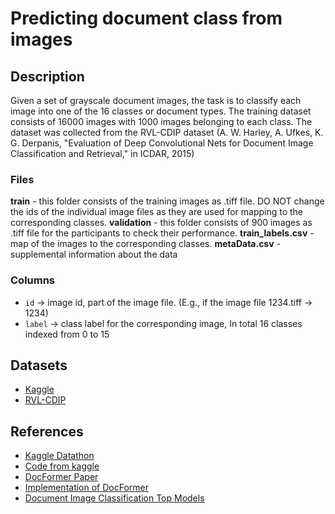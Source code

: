 # Predicting document class from images

## Description
Given a set of grayscale document images, the task is to classify each image into one of the 16 classes or document types. The training dataset consists of 16000 images with 1000 images belonging to each class. The dataset was collected from the RVL-CDIP dataset (A. W. Harley, A. Ufkes, K. G. Derpanis, "Evaluation of Deep Convolutional Nets for Document Image Classification and Retrieval," in ICDAR, 2015)

### Files
**train** - this folder consists of the training images as .tiff file. DO NOT change the ids of the individual image files as they are used for mapping to the corresponding classes.
**validation** - this folder consists of 900 images as .tiff file for the participants to check their performance.
**train_labels.csv** - map of the images to the corresponding classes.
**metaData.csv** - supplemental information about the data

### Columns
- `id` -> image id, part of the image file. (E.g., if the image file 1234.tiff -> 1234)
- `label` -> class label for the corresponding image, In total 16 classes indexed from 0 to 15

## Datasets
- [Kaggle](https://www.kaggle.com/competitions/datathonindoml-2022/data)
- [RVL-CDIP](https://huggingface.co/datasets/rvl_cdip)

## References
- [Kaggle Datathon](https://www.kaggle.com/competitions/datathonindoml-2022/overview)
- [Code from kaggle](https://www.kaggle.com/code/rahuldshetty/datathon)
- [DocFormer Paper](https://arxiv.org/pdf/2106.11539v2.pdf)
- [Implementation of DocFormer](https://github.com/shabie/docformer)
- [Document Image Classification Top Models](https://paperswithcode.com/sota/document-image-classification-on-rvl-cdip)

